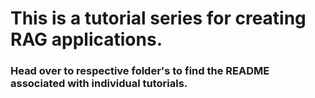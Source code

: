 # This is a tutorial series for creating RAG applications.

### Head over to respective folder's to find the README associated with individual tutorials. 